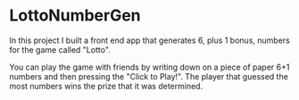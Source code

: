 # LottoNumberGen
In this project I built a front end app that generates 6, plus 1 bonus, numbers for the game called "Lotto".

You can play the game with friends by writing down on a piece of paper 6+1 numbers and then pressing the "Click to Play!". The player that guessed 
the most numbers wins the prize that it was determined.

